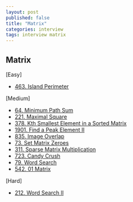 ```yaml
---
layout: post
published: false
title: "Matrix"
categories: interview
tags: interview matrix
---
```


## Matrix

[Easy]
- [463. Island Perimeter](problems/2023-05-20-island-perimeter.md)

[Medium]
- [64. Minimum Path Sum](/interview/2023/05/21/minimum-path-sum/)
- [221. Maximal Square](/interview/2023/05/21/maximal-square/)
- [378. Kth Smallest Element in a Sorted Matrix](/interview/2023/05/21/kth-smallest-element-in-a-sorted-matrix/)
- [1901. Find a Peak Element II](/interview/2023/05/21/find-a-peak-element-ii/)
- [835. Image Overlap](/interview/2023/05/21/image-overlap/)
- [73. Set Matrix Zeroes](/interview/2023/05/21/set-matrix-zeroes/)
- [311. Sparse Matrix Multiplication](/interview/2023/05/21/sparse-matrix-multiplication/)
- [723. Candy Crush](/interview/2023/05/21/candy-crush/)
- [79. Word Search](/interview/2023/05/21/word-search/)
- [542. 01 Matrix](/interview/2023/05/23/01-matrix/)

[Hard]
- [212. Word Search II](/interview/2023/05/21/word-search-ii/)
